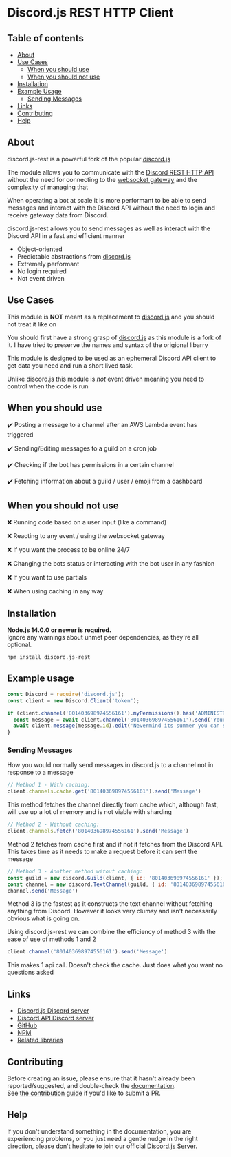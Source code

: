 # Discord.js REST HTTP Client

## Table of contents

- [About](#about)
- [Use Cases](#use-cases)
  - [When you should use](#use-cases)
  - [When you should not use](#use-cases)
- [Installation](#installation)
- [Example Usage](#example-usage)
  - [Sending Messages](#sending-messages)
- [Links](#links)
- [Contributing](#contributing)
- [Help](#help)

## About

discord.js-rest is a powerful fork of the popular [discord.js](https://github.com/discordjs/discord.js)

The module allows you to communicate with the [Discord REST HTTP API](https://discord.com/developers/docs/intro) without the 
need for connecting to the [websocket gateway](https://discord.com/developers/docs/topics/gateway) and the complexity of managing that

When operating a bot at scale it is more performant to be able to send messages and interact with the Discord API without 
the need to login and receive gateway data from Discord. 

discord.js-rest allows you to send messages as well as interact with the Discord API in a fast and efficient manner 

- Object-oriented
- Predictable abstractions from [discord.js](https://github.com/discordjs/discord.js)
- Extremely performant
- No login required
- Not event driven

## Use Cases

This module is **NOT** meant as a replacement to [discord.js](https://github.com/discordjs/discord.js) and you should not treat it like on

You should first have a strong grasp of [discord.js](https://github.com/discordjs/discord.js) as this module is a fork of it.
I have tried to preserve the names and syntax of the origional libarry

This module is designed to be used as an ephemeral Discord API client to get data you need and run a short lived task.

Unlike discord.js this module is *not* event driven meaning you need to control when the code is run

## When you should use

✔️ Posting a message to a channel after an AWS Lambda event has triggered

✔️ Sending/Editing messages to a guild on a cron job

✔️ Checking if the bot has permissions in a certain channel

✔️ Fetching information about a guild / user / emoji from a dashboard

## When you should not use

❌ Running code based on a user input (like a command)

❌ Reacting to any event / using the websocket gateway

❌ If you want the process to be online 24/7

❌ Changing the bots status or interacting with the bot user in any fashion

❌ If you want to use partials

❌ When using caching in any way

## Installation

**Node.js 14.0.0 or newer is required.**  
Ignore any warnings about unmet peer dependencies, as they're all optional.

`npm install discord.js-rest`  

## Example usage

```js
const Discord = require('discord.js');
const client = new Discord.Client('token');

if (client.channel('801403698974556161').myPermissions().has('ADMINISTRATOR')) {
  const message = await client.channel('801403698974556161').send('Your daily 7am wake up call!')
  await client.message(message.id).edit('Nevermind its summer you can sleep until 9am!')
}
```

### Sending Messages

How you would normally send messages in discord.js to a channel not in response to a message

```js
// Method 1 - With caching:
client.channels.cache.get('801403698974556161').send('Message')
```

This method fetches the channel directly from cache which, although fast, will use up a lot
of memory and is not viable with sharding

```js
// Method 2 - Without caching:
client.channels.fetch('801403698974556161').send('Message')
```

Method 2 fetches from cache first and if not it fetches from the Discord API. This takes time
as it needs to make a request before it can sent the message

```js
// Method 3 - Another method witout caching:
const guild = new discord.Guild(client, { id: '801403698974556161' });
const channel = new discord.TextChannel(guild, { id: '801403698974556161' });
channel.send('Message')
```

Method 3 is the fastest as it constructs the text channel without fetching anything from Discord.
However it looks very clumsy and isn't necessarily obvious what is going on.

Using discord.js-rest we can combine the efficiency of method 3 with the ease of use of methods 1 and 2

```js
client.channel('801403698974556161').send('Message')
```

This makes 1 api call. Doesn't check the cache. Just does what you want no questions asked

## Links

- [Discord.js Discord server](https://discord.gg/bRCvFy9)
- [Discord API Discord server](https://discord.gg/discord-api)
- [GitHub](https://github.com/rusty-helper/discord.js-rest)
- [NPM](https://www.npmjs.com/package/discord.js-rest)
- [Related libraries](https://discordapi.com/unofficial/libs.html)

## Contributing

Before creating an issue, please ensure that it hasn't already been reported/suggested, and double-check the
[documentation](https://discord.js.org/#/docs).  
See [the contribution guide](https://github.com/discordjs/discord.js/blob/master/.github/CONTRIBUTING.md) if you'd like to submit a PR.

## Help

If you don't understand something in the documentation, you are experiencing problems, or you just need a gentle
nudge in the right direction, please don't hesitate to join our official [Discord.js Server](https://discord.gg/bRCvFy9).
